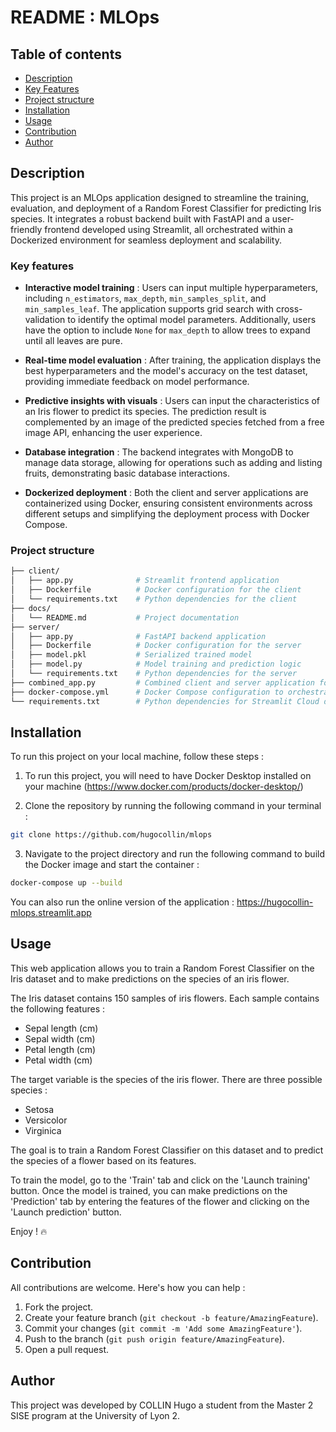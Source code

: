 # README : MLOps

## Table of contents
- [Description](#description)
- [Key Features](#key-features)
- [Project structure](#project-structure)
- [Installation](#installation)
- [Usage](#usage)
- [Contribution](#contribution)
- [Author](#author)

## Description

This project is an MLOps application designed to streamline the training, evaluation, and deployment of a Random Forest Classifier for predicting Iris species. It integrates a robust backend built with FastAPI and a user-friendly frontend developed using Streamlit, all orchestrated within a Dockerized environment for seamless deployment and scalability.

### Key features

- **Interactive model training** : Users can input multiple hyperparameters, including `n_estimators`, `max_depth`, `min_samples_split`, and `min_samples_leaf`. The application supports grid search with cross-validation to identify the optimal model parameters. Additionally, users have the option to include `None` for `max_depth` to allow trees to expand until all leaves are pure.

- **Real-time model evaluation** : After training, the application displays the best hyperparameters and the model's accuracy on the test dataset, providing immediate feedback on model performance.

- **Predictive insights with visuals** : Users can input the characteristics of an Iris flower to predict its species. The prediction result is complemented by an image of the predicted species fetched from a free image API, enhancing the user experience.

- **Database integration** : The backend integrates with MongoDB to manage data storage, allowing for operations such as adding and listing fruits, demonstrating basic database interactions.

- **Dockerized deployment** : Both the client and server applications are containerized using Docker, ensuring consistent environments across different setups and simplifying the deployment process with Docker Compose.

### Project structure

```bash
├── client/
│   ├── app.py              # Streamlit frontend application
│   ├── Dockerfile          # Docker configuration for the client
│   └── requirements.txt    # Python dependencies for the client
├── docs/
│   └── README.md           # Project documentation
├── server/
│   ├── app.py              # FastAPI backend application
│   ├── Dockerfile          # Docker configuration for the server
│   ├── model.pkl           # Serialized trained model
│   ├── model.py            # Model training and prediction logic
│   └── requirements.txt    # Python dependencies for the server
├── combined_app.py         # Combined client and server application for Streamlit Cloud deployment
├── docker-compose.yml      # Docker Compose configuration to orchestrate services
└── requirements.txt        # Python dependencies for Streamlit Cloud deployment
```

## Installation

To run this project on your local machine, follow these steps :

1. To run this project, you will need to have Docker Desktop installed on your machine (https://www.docker.com/products/docker-desktop/)

2. Clone the repository by running the following command in your terminal :
```bash
git clone https://github.com/hugocollin/mlops
```

3. Navigate to the project directory and run the following command to build the Docker image and start the container :
```bash
docker-compose up --build
```

You can also run the online version of the application : https://hugocollin-mlops.streamlit.app

## Usage

This web application allows you to train a Random Forest Classifier on the Iris dataset and to make predictions on the species of an iris flower.

The Iris dataset contains 150 samples of iris flowers. Each sample contains the following features :

- Sepal length (cm)
- Sepal width (cm)
- Petal length (cm)
- Petal width (cm)

The target variable is the species of the iris flower. There are three possible species :

- Setosa
- Versicolor
- Virginica

The goal is to train a Random Forest Classifier on this dataset and to predict the species of a flower based on its features.

To train the model, go to the 'Train' tab and click on the 'Launch training' button. Once the model is trained, you can make predictions on the 'Prediction' tab by entering the features of the flower and clicking on the 'Launch prediction' button.

Enjoy ! 🔥

## Contribution

All contributions are welcome. Here's how you can help :

1. Fork the project.
2. Create your feature branch (`git checkout -b feature/AmazingFeature`).
3. Commit your changes (`git commit -m 'Add some AmazingFeature'`).
4. Push to the branch (`git push origin feature/AmazingFeature`).
5. Open a pull request.  

## Author

This project was developed by COLLIN Hugo a student from the Master 2 SISE program at the University of Lyon 2.

